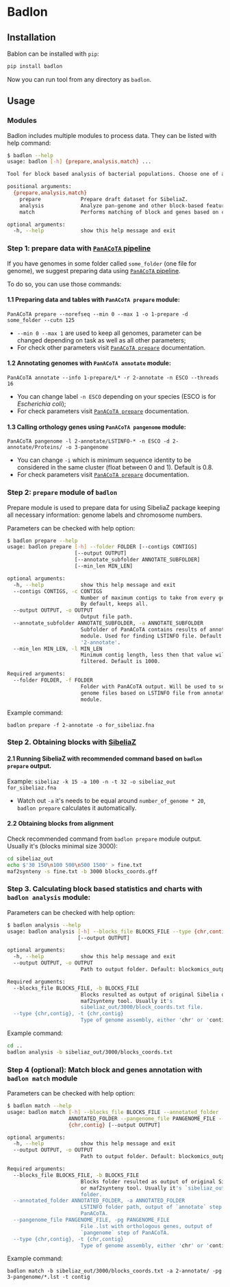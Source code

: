 # Badlon

## Installation 

Bablon can be installed with `pip`:

```bash
pip install badlon
```

Now you can run tool from any directory as `badlon`.

## Usage

### Modules

Badlon includes multiple modules to process data. They can be listed with help command:

```bash
$ badlon --help
usage: badlon [-h] {prepare,analysis,match} ...

Tool for block based analysis of bacterial populations. Choose one of available modules.

positional arguments:
  {prepare,analysis,match}
    prepare             Prepare draft dataset for SibeliaZ.
    analysis            Analyze pan-genome and other block-based features based on synteny blocks.
    match               Performs matching of block and genes based on coordinates.

optional arguments:
  -h, --help            show this help message and exit
```

### Step 1: prepare data with [`PanACoTA` pipeline](https://github.com/gem-pasteur/PanACoTA)

If you have genomes in some folder called `some_folder` (one file for genome), we suggest preparing data using [`PanACoTA` pipeline](https://github.com/gem-pasteur/PanACoTA).

To do so, you can use those commands:

#### 1.1 Preparing data and tables with `PanACoTA prepare` module:

`PanACoTA prepare --norefseq --min 0 --max 1 -o 1-prepare -d some_folder --cutn 125`

* `--min 0 --max 1` are used to keep all genomes, parameter can be changed depending on task as well as all other parameters;
* For check other parameters visit [`PanACoTA prepare`](https://aperrin.pages.pasteur.fr/pipeline_annotation/html-doc/usage.html#prepare-subcommand) documentation.

#### 1.2 Annotating genomes with `PanACoTA annotate` module:

`PanACoTA annotate --info 1-prepare/L* -r 2-annotate -n ESCO --threads 16`

* You can change label `-n ESCO` depending on your species (ESCO is for *Escherichia coli*);
* For check parameters visit [`PanACoTA prepare`](https://aperrin.pages.pasteur.fr/pipeline_annotation/html-doc/usage.html#annotate-subcommand) documentation.

#### 1.3 Calling orthology genes using `PanACoTA pangenome` module:

`PanACoTA pangenome -l 2-annotate/LSTINFO-* -n ESCO -d 2-annotate/Proteins/ -o 3-pangenome`

* You can change `-i` which is minimum sequence identity to be considered in the same cluster (float between 0 and 1). Default is 0.8.
* For check parameters visit [`PanACoTA prepare`](https://aperrin.pages.pasteur.fr/pipeline_annotation/html-doc/usage.html#annotate-subcommand) documentation.

### Step 2: `prepare` module of `badlon`

Prepare module is used to prepare data for using SibeliaZ package keeping all necessary information: genome labels and chromosome numbers.

Parameters can be checked with help option:

```bash
$ badlon prepare --help
usage: badlon prepare [-h] --folder FOLDER [--contigs CONTIGS]
                      [--output OUTPUT]
                      [--annotate_subfolder ANNOTATE_SUBFOLDER]
                      [--min_len MIN_LEN]

optional arguments:
  -h, --help            show this help message and exit
  --contigs CONTIGS, -c CONTIGS
                        Number of maximum contigs to take from every genome.
                        By default, keeps all.
  --output OUTPUT, -o OUTPUT
                        Output file path.
  --annotate_subfolder ANNOTATE_SUBFOLDER, -a ANNOTATE_SUBFOLDER
                        Subfolder of PanACoTA contains results of annotate
                        module. Used for finding LSTINFO file. Default is
                        '2-annotate'.
  --min_len MIN_LEN, -l MIN_LEN
                        Minimum contig length, less then that value will be
                        filtered. Default is 1000.

Required arguments:
  --folder FOLDER, -f FOLDER
                        Folder with PanACoTA output. Will be used to search
                        genome files based on LSTINFO file from annotate
                        module.
```

Example command:

`badlon prepare -f 2-annotate -o for_sibeliaz.fna`

### Step 2. Obtaining blocks with [SibeliaZ](https://github.com/medvedevgroup/SibeliaZ)

#### 2.1 Running SibeliaZ with recommended command based on `badlon prepare` output.

Example:
`sibeliaz -k 15 -a 100 -n -t 32 -o sibeliaz_out for_sibeliaz.fna`

* Watch out `-a` it's needs to be equal around `number_of_genome * 20`, `badlon prepare` calculates it automatically.

#### 2.2 Obtaining blocks from alignment

Check recommended command from `badlon prepare` module output. Usually it's (blocks minimal size 3000):
```bash
cd sibeliaz_out
echo $'30 150\n100 500\n500 1500' > fine.txt
maf2synteny -s fine.txt -b 3000 blocks_coords.gff
```

### Step 3. Calculating block based statistics and charts with `badlon analysis` module:

Parameters can be checked with help option:

```bash
$ badlon analysis --help
usage: badlon analysis [-h] --blocks_file BLOCKS_FILE --type {chr,contig}
                       [--output OUTPUT]

optional arguments:
  -h, --help            show this help message and exit
  --output OUTPUT, -o OUTPUT
                        Path to output folder. Default: blockomics_output.

Required arguments:
  --blocks_file BLOCKS_FILE, -b BLOCKS_FILE
                        Blocks resulted as output of original Sibelia or
                        maf2synteny tool. Usually it's
                        sibeliaz_out/3000/block_coords.txt file.
  --type {chr,contig}, -t {chr,contig}
                        Type of genome assembly, either 'chr' or 'contig'
```

Example command:

```bash
cd ..
badlon analysis -b sibeliaz_out/3000/blocks_coords.txt
```

### Step 4 (optional): Match block and genes annotation with  `badlon match` module

Parameters can be checked with help option:

```bash
$ badlon match --help
usage: badlon match [-h] --blocks_file BLOCKS_FILE --annotated_folder
                    ANNOTATED_FOLDER --pangenome_file PANGENOME_FILE --type
                    {chr,contig} [--output OUTPUT]

optional arguments:
  -h, --help            show this help message and exit
  --output OUTPUT, -o OUTPUT
                        Path to output folder. Default: blockomics_output.

Required arguments:
  --blocks_file BLOCKS_FILE, -b BLOCKS_FILE
                        Blocks folder resulted as output of original Sibelia
                        or maf2synteny tool. Usually it's `sibeliaz_out/3000/`
                        folder.
  --annotated_folder ANNOTATED_FOLDER, -a ANNOTATED_FOLDER
                        LSTINFO folder path, output of `annotate` step of
                        PanACoTA.
  --pangenome_file PANGENOME_FILE, -pg PANGENOME_FILE
                        File .lst with orthologous genes, output of
                        `pangenome` step of PanACoTA.
  --type {chr,contig}, -t {chr,contig}
                        Type of genome assembly, either 'chr' or 'contig'
```

Example command:

`badlon match -b sibeliaz_out/3000/blocks_coords.txt -a 2-annotate/ -pg 3-pangenome/*.lst -t contig`